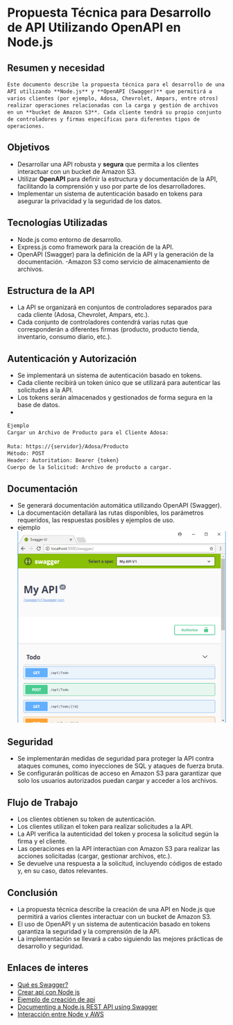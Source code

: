 # Propuesta Técnica para Desarrollo de API Utilizando OpenAPI en Node.js

## Resumen y necesidad
    Este documento describe la propuesta técnica para el desarrollo de una API utilizando **Node.js** y **OpenAPI (Swagger)** que permitirá a varios clientes (por ejemplo, Adosa, Chevrolet, Ampars, entre otros) realizar operaciones relacionadas con la carga y gestión de archivos en un **bucket de Amazon S3**. Cada cliente tendrá su propio conjunto de controladores y firmas específicas para diferentes tipos de operaciones.

## Objetivos

- Desarrollar una API robusta y **segura** que permita a los clientes interactuar con un bucket de Amazon S3.
- Utilizar **OpenAPI** para definir la estructura y documentación de la API, facilitando la comprensión y uso por parte de los desarrolladores.
- Implementar un sistema de autenticación basado en tokens para asegurar la privacidad y la seguridad de los datos.

## Tecnologías Utilizadas

- Node.js como entorno de desarrollo.
- Express.js como framework para la creación de la API.
- OpenAPI (Swagger) para la definición de la API y la generación de la documentación.
-Amazon S3 como servicio de almacenamiento de archivos.

## Estructura de la API

- La API se organizará en conjuntos de controladores separados para cada cliente (Adosa, Chevrolet, Ampars, etc.).
- Cada conjunto de controladores contendrá varias rutas que corresponderán a diferentes firmas (producto, producto tienda, inventario, consumo diario, etc.).

## Autenticación y Autorización

- Se implementará un sistema de autenticación basado en tokens.
- Cada cliente recibirá un token único que se utilizará para autenticar las solicitudes a la API.
- Los tokens serán almacenados y gestionados de forma segura en la base de datos.
- 

    Ejemplo
    Cargar un Archivo de Producto para el Cliente Adosa:

    Ruta: https://{servidor}/Adosa/Producto
    Método: POST
    Header: Autoritation: Bearer {token}
    Cuerpo de la Solicitud: Archivo de producto a cargar.

## Documentación

- Se generará documentación automática utilizando OpenAPI (Swagger).
- La documentación detallará las rutas disponibles, los parámetros requeridos, las respuestas posibles y ejemplos de uso.
- ejemplo 
    ![Alt text](image.png)

## Seguridad

- Se implementarán medidas de seguridad para proteger la API contra ataques comunes, como inyecciones de SQL y ataques de fuerza bruta.
- Se configurarán políticas de acceso en Amazon S3 para garantizar que solo los usuarios autorizados puedan cargar y acceder a los archivos.

## Flujo de Trabajo

- Los clientes obtienen su token de autenticación.
- Los clientes utilizan el token para realizar solicitudes a la API.
- La API verifica la autenticidad del token y procesa la solicitud según la firma y el cliente.
- Las operaciones en la API interactúan con Amazon S3 para realizar las acciones solicitadas (cargar, gestionar archivos, etc.).
- Se devuelve una respuesta a la solicitud, incluyendo códigos de estado y, en su caso, datos relevantes.

## Conclusión
- La propuesta técnica describe la creación de una API en Node.js que permitirá a varios clientes interactuar con un bucket de Amazon S3. 
- El uso de OpenAPI y un sistema de autenticación basado en tokens garantiza la seguridad y la comprensión de la API. 
- La implementación se llevará a cabo siguiendo las mejores prácticas de desarrollo y seguridad.

## Enlaces de interes
- [Qué es Swagger?](https://www.chakray.com/es/swagger-y-swagger-ui-por-que-es-imprescindible-para-tus-apis/)
- [Crear api con Node js](https://juanda.gitbooks.io/webapps/content/api/creacion_de_una_api_con_nodejs.html)
- [Ejemplo de creación de api](https://www.youtube.com/watch?v=bK3AJfs7qNY&t=2s)
- [Documenting a Node.js REST API using Swagger](https://www.section.io/engineering-education/documenting-node-js-rest-api-using-swagger/)
- [Interacción entre Node y AWS](https://docs.aws.amazon.com/es_es/sdk-for-javascript/v2/developer-guide/s3-node-examples.html)